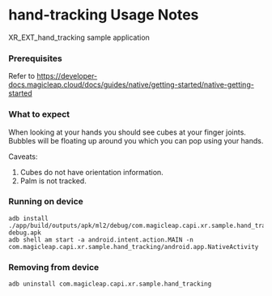 hand-tracking Usage Notes
=========================

XR_EXT_hand_tracking sample application


### Prerequisites

Refer to https://developer-docs.magicleap.cloud/docs/guides/native/getting-started/native-getting-started

### What to expect

When looking at your hands you should see cubes at your finger joints. Bubbles
will be floating up around you which you can pop using your hands.

Caveats:

1. Cubes do not have orientation information.
2. Palm is not tracked.

### Running on device

```
adb install ./app/build/outputs/apk/ml2/debug/com.magicleap.capi.xr.sample.hand_tracking-debug.apk
adb shell am start -a android.intent.action.MAIN -n com.magicleap.capi.xr.sample.hand_tracking/android.app.NativeActivity
```

### Removing from device

```
adb uninstall com.magicleap.capi.xr.sample.hand_tracking
```
